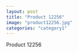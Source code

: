 ```yaml
---
layout: post
title: "Product 12256"
image: "product12256.jpg"
categories: "category1"
---
```

Product 12256
